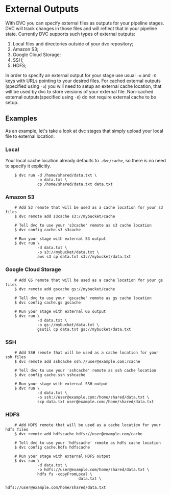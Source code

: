 # External Outputs

With DVC you can specify external files as outputs for your pipeline stages.
DVC will track changes in those files and will reflect that in your pipeline
state. Currently DVC supports such types of external outputs:

1. Local files and directories outside of your dvc repository;
2. Amazon S3;
3. Google Cloud Storage;
4. SSH;
5. HDFS;

In order to specify an external output for your stage use usual `-o` and
`-O` keys with URLs pointing to your desired files. For cached external outputs
(specified using `-o`) you will need to setup an external cache location, that
will be used by dvc to store versions of your external file. Non-cached
external outputs(specified using `-O`) do not require external cache to be
setup.

## Examples

As an example, let's take a look at dvc stages that simply upload your local
file to external location:

### Local

Your local cache location already defaults to `.dvc/cache`, so there is no
need to specify it explicitly.

```dvc
    $ dvc run -d /home/shared/data.txt \
              -o data.txt \
              cp /home/shared/data.txt data.txt
```

### Amazon S3

```dvc
    # Add S3 remote that will be used as a cache location for your s3 files
    $ dvc remote add s3cache s3://mybucket/cache

    # Tell dvc to use your 's3cache' remote as s3 cache location
    $ dvc config cache.s3 s3cache

    # Run your stage with external S3 output
    $ dvc run \
              -d data.txt \
              -o s3://mybucket/data.txt \
              aws s3 cp data.txt s3://mybucket/data.txt
```

### Google Cloud Storage

```dvc
    # Add GS remote that will be used as a cache location for your gs files
    $ dvc remote add gscache gs://mybucket/cache

    # Tell dvc to use your 'gscache' remote as gs cache location
    $ dvc config cache.gs gscache

    # Run your stage with external GS output
    $ dvc run \
              -d data.txt \
              -o gs://mybucket/data.txt \
              gsutil cp data.txt gs://mybucket/data.txt
```

### SSH

```dvc
    # Add SSH remote that will be used as a cache location for your ssh files
    $ dvc remote add sshcache ssh://user@example.com:/cache

    # Tell dvc to use your 'sshcache' remote as ssh cache location
    $ dvc config cache.ssh sshcache

    # Run your stage with external SSH output
    $ dvc run \
              -d data.txt \
              -o ssh://user@example.com:/home/shared/data.txt \
              scp data.txt user@example.com:/home/shared/data.txt
```

### HDFS

```dvc
    # Add HDFS remote that will be used as a cache location for your hdfs files
    $ dvc remote add hdfscache hdfs://user@example.com/cache

    # Tell dvc to use your 'hdfscache' remote as hdfs cache location
    $ dvc config cache.hdfs hdfscache

    # Run your stage with external HDFS output
    $ dvc run \
              -d data.txt \
              -o hdfs://user@example.com/home/shared/data.txt \
              hdfs fs -copyFromLocal \
                                data.txt \
                                hdfs://user@example.com/home/shared/data.txt
```

